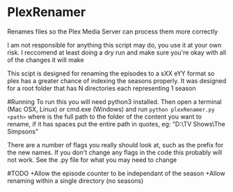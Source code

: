 # PlexRenamer
Renames files so the Plex Media Server can process them more correctly

I am not responsible for anything this script may do, you use it at your own risk. I reccomend at least doing a dry run and make sure you're okay with all of the changes it will make

This scipt is designed for renaming the episodes to a sXX eYY format so plex has a greater chance of indexing the seasons properly. It was designed for a root folder that has N directories each representing 1 season

#Running
To run this you will need python3 installed. Then open a terminal (Mac OSX, Linux) or cmd.exe (Windows) and run `python plexRenamer.py <path>` where <path> is the full path to the folder of the content you want to rename, if it has spaces put the entire path in quotes, eg: "D:\TV Shows\The Simpsons"

There are a number of flags you really should look at, such as the prefix for the new names. If you don't change any flags in the code this probably will not work. See the .py file for what you may need to change

#TODO
	+Allow the episode counter to be independant of the season
	+Allow renaming within a single directory (no seasons)
